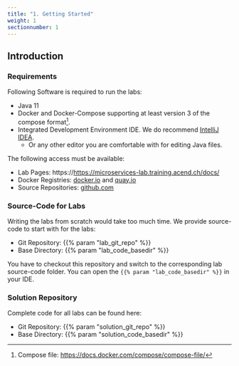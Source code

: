 ```yaml
---
title: "1. Getting Started"
weight: 1
sectionnumber: 1
---
```


## Introduction


### Requirements

Following Software is required to run the labs:

* Java 11
* Docker and Docker-Compose supporting at least version 3 of the compose format[^1].
* Integrated Development Environment IDE. We do recommend [IntelliJ IDEA](https://www.jetbrains.com/idea/).
  * Or any other editor you are comfortable with for editing Java files.

The following access must be available:

* Lab Pages: https://https://microservices-lab.training.acend.ch/docs/
* Docker Registries: [docker.io](https://docker.io) and [quay.io](https://quay.io)
* Source Repositories: [github.com](https://github.com)


### Source-Code for Labs

Writing the labs from scratch would take too much time. We provide source-code to start with for the labs:

* Git Repository: {{% param "lab_git_repo" %}}
* Base Directory: {{% param "lab_code_basedir" %}}

You have to checkout this repository and switch to the corresponding lab source-code folder. You can open the `{{% param "lab_code_basedir" %}}` in your IDE.


### Solution Repository

Complete code for all labs can be found here:

* Git Repository: {{% param "solution_git_repo" %}}
* Base Directory: {{% param "solution_code_basedir" %}}

[^1]: Compose file: https://docs.docker.com/compose/compose-file/
